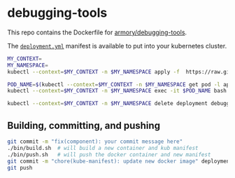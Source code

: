 # debugging-tools

This repo contains the Dockerfile for [armory/debugging-tools](https://cloud.docker.com/u/armory/repository/docker/armory/debugging-tools).

The [`deployment.yml`](https://github.com/armory/docker-debugging-tools/blob/master/kube-pod.yml) manifest is available to put into your kubernetes cluster.
```bash
MY_CONTEXT=
MY_NAMESPACE=
kubectl --context=$MY_CONTEXT -n $MY_NAMESPACE apply -f  https://raw.githubusercontent.com/armory/docker-debugging-tools/master/deployment.yml

POD_NAME=$(kubectl --context=$MY_CONTEXT -n $MY_NAMESPACE get pod -l app=debugging-tools --output=jsonpath={.items..metadata.name})
kubectl --context=$MY_CONTEXT -n $MY_NAMESPACE exec -it $POD_NAME bash

kubectl --context=$MY_CONTEXT -n $MY_NAMESPACE delete deployment debugging-tools
```

## Building, committing, and pushing
```bash
git commit -m "fix(component): your commit message here"
./bin/build.sh  # will build a new container and kub manifest
./bin/push.sh   # will push the docker container and new manifest
git commit -m "chore(kube-manifest): update new docker image" deployment.yml
git push
```
